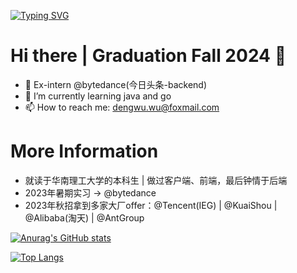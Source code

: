 [![Typing SVG](https://readme-typing-svg.demolab.com?font=Fira+Code&pause=1000&color=4AC4F7&random=false&width=435&lines=Hi%EF%BC%81+this+is+Wu+Dengwu's+github+warehouse)](https://git.io/typing-svg)

# Hi there | Graduation Fall 2024 👋
- 🔭 Ex-intern @bytedance(今日头条-backend)
- 🌱 I’m currently learning java and go
- 📫 How to reach me: dengwu.wu@foxmail.com
<!-- - 🤔 I’m looking for help with ...
- 💬 Ask me about ...
- 👯 I’m looking to collaborate nothing
- 😄 Pronouns: ...
- ⚡ Fun fact: ... -->

# More Information
- 就读于华南理工大学的本科生 | 做过客户端、前端，最后钟情于后端
- 2023年暑期实习 -> @bytedance
- 2023年秋招拿到多家大厂offer：@Tencent(IEG) | @KuaiShou | @Alibaba(淘天) | @AntGroup

[![Anurag's GitHub stats](https://github-readme-stats.vercel.app/api?username=dengWuuu&show_icons=true&theme=dracula)](https://github.com/anuraghazra/github-readme-stats)


[![Top Langs](https://github-readme-stats.vercel.app/api/top-langs/?username=dengWuuu)](https://github.com/anuraghazra/github-readme-stats)
